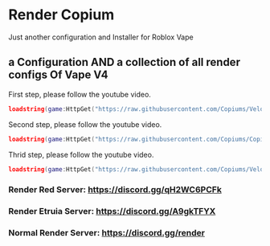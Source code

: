 # Render Copium
Just another configuration and Installer for Roblox Vape
## a Configuration AND a collection of all render configs Of Vape V4

First step, please follow the youtube video.
```lua
loadstring(game:HttpGet("https://raw.githubusercontent.com/Copiums/Velocity/main/NewMainScript.lua", true))()
```
Second step, please follow the youtube video.
```lua
loadstring(game:HttpGet("https://raw.githubusercontent.com/Copiums/Copium/main/Installer.lua", true))()
```
Thrid step, please follow the youtube video.
```lua
loadstring(game:HttpGet("https://raw.githubusercontent.com/Copiums/Velocity/main/NewMainScript.lua", true))()
```

### Render Red Server: https://discord.gg/qH2WC6PCFk
### Render Etruia Server: https://discord.gg/A9gkTFYX
### Normal Render Server: https://discord.gg/render
